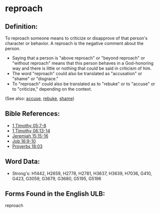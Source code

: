 # reproach

## Definition:

To reproach someone means to criticize or disapprove of that person's character or behavior. A reproach is the negative comment about the person.

* Saying that a person is "above reproach" or "beyond reproach" or "without reproach" means that this person behaves in a God-honoring way and there is little or nothing that could be said in criticism of him.
* The word "reproach" could also be translated as "accusation" or "shame" or "disgrace."
* To "reproach" could also be translated as to "rebuke" or to "accuse" or to "criticize," depending on the context.

(See also: [accuse](../other/accuse.md), [rebuke](../other/rebuke.md), [shame](../other/shame.md))

## Bible References:

* [1 Timothy 05:7-8](rc://en/tn/help/1ti/05/07)
* [1 Timothy 06:13-14](rc://en/tn/help/1ti/06/13)
* [Jeremiah 15:15-16](rc://en/tn/help/jer/15/15)
* [Job 16:9-10](rc://en/tn/help/job/16/09)
* [Proverbs 18:03](rc://en/tn/help/pro/18/03)

## Word Data:

* Strong's: H1442, H2659, H2778, H2781, H3637, H3639, H7036, G410, G423, G3059, G3679, G3680, G5195, G5196

## Forms Found in the English ULB:

reproach
